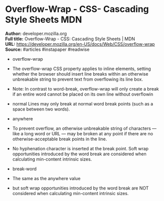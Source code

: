 # Overflow-Wrap - CSS- Cascading Style Sheets   MDN

**Author:** developer.mozilla.org  
**Full title:** Overflow-Wrap - CSS: Cascading Style Sheets | MDN  
**URL:** https://developer.mozilla.org/en-US/docs/Web/CSS/overflow-wrap  
**Source:** #articles #instapaper #readwise

- overflow-wrap 
   
- The overflow-wrap CSS property applies to inline elements, setting whether the browser should insert line breaks within an otherwise unbreakable string to prevent text from overflowing its line box. 
   
- Note: In contrast to word-break, overflow-wrap will only create a break if an entire word cannot be placed on its own line without overflowin 
   
- normal
  Lines may only break at normal word break points (such as a space between two words). 
   
- anywhere 
   
- To prevent overflow, an otherwise unbreakable string of characters — like a long word or URL — may be broken at any point if there are no otherwise-acceptable break points in the line. 
   
- No hyphenation character is inserted at the break point. Soft wrap opportunities introduced by the word break are considered when calculating min-content intrinsic sizes. 
   
- break-word 
   
- The same as the anywhere value 
   
- but soft wrap opportunities introduced by the word break are NOT considered when calculating min-content intrinsic sizes. 
   
